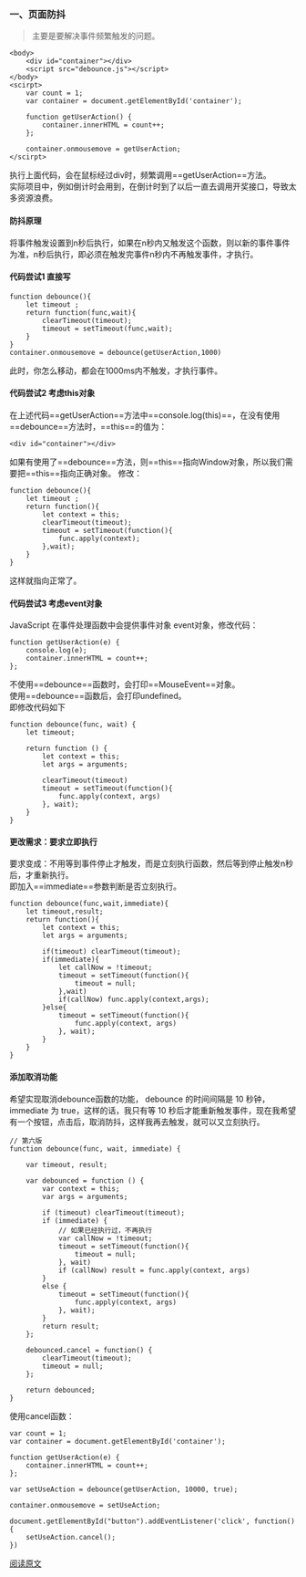 ### 一、页面防抖
> 主要是要解决事件频繁触发的问题。

```
<body>
    <div id="container"></div>
    <script src="debounce.js"></script>
</body>
<scirpt>
    var count = 1;
    var container = document.getElementById('container');
    
    function getUserAction() {
        container.innerHTML = count++;
    };
    
    container.onmousemove = getUserAction;
</scirpt>
```
执行上面代码，会在鼠标经过div时，频繁调用==getUserAction==方法。  
实际项目中，例如倒计时会用到，在倒计时到了以后一直去调用开奖接口，导致太多资源浪费。  
#### 防抖原理
将事件触发设置到n秒后执行，如果在n秒内又触发这个函数，则以新的事件事件为准，n秒后执行，即必须在触发完事件n秒内不再触发事件，才执行。

#### 代码尝试1  直接写

```
function debounce(){
    let timeout ;
    return function(func,wait){
        clearTimeout(timeout);
        timeout = setTimeout(func,wait);
    }
}
container.onmousemove = debounce(getUserAction,1000)
```
此时，你怎么移动，都会在1000ms内不触发，才执行事件。

#### 代码尝试2  考虑this对象
在上述代码==getUserAction==方法中==console.log(this)==，在没有使用==debounce==方法时，==this==的值为：

```
<div id="container"></div>
```
如果有使用了==debounce==方法，则==this==指向Window对象，所以我们需要把==this==指向正确对象。
修改：
```
function debounce(){
    let timeout ;
    return function(){
        let context = this;
        clearTimeout(timeout);
        timeout = setTimeout(function(){
            func.apply(context);
        },wait);
    }
}

```
这样就指向正常了。


#### 代码尝试3  考虑event对象
JavaScript 在事件处理函数中会提供事件对象 event对象，修改代码：
```
function getUserAction(e) {
    console.log(e);
    container.innerHTML = count++;
};
```
不使用==debounce==函数时，会打印==MouseEvent==对象。  
使用==debounce==函数后，会打印undefined。  
即修改代码如下

```
function debounce(func, wait) {
    let timeout;

    return function () {
        let context = this;
        let args = arguments;

        clearTimeout(timeout)
        timeout = setTimeout(function(){
            func.apply(context, args)
        }, wait);
    }
}
```

#### 更改需求：要求立即执行
要求变成：不用等到事件停止才触发，而是立刻执行函数，然后等到停止触发n秒后，才重新执行。  
即加入==immediate==参数判断是否立刻执行。  
```
function debounce(func,wait,immediate){
    let timeout,result;
    return function(){
        let context = this;
        let args = arguments;
        
        if(timeout) clearTimeout(timeout);
        if(immediate){
            let callNow = !timeout;
            timeout = setTimeout(function(){
                timeout = null;
            },wait)
            if(callNow) func.apply(context,args);
        }else{
            timeout = setTimeout(function(){
                func.apply(context, args)
            }, wait);
        }
    }
}
```
####  添加取消功能
希望实现取消debounce函数的功能， debounce 的时间间隔是 10 秒钟，immediate 为 true，这样的话，我只有等 10 秒后才能重新触发事件，现在我希望有一个按钮，点击后，取消防抖，这样我再去触发，就可以又立刻执行。
```
// 第六版
function debounce(func, wait, immediate) {

    var timeout, result;

    var debounced = function () {
        var context = this;
        var args = arguments;

        if (timeout) clearTimeout(timeout);
        if (immediate) {
            // 如果已经执行过，不再执行
            var callNow = !timeout;
            timeout = setTimeout(function(){
                timeout = null;
            }, wait)
            if (callNow) result = func.apply(context, args)
        }
        else {
            timeout = setTimeout(function(){
                func.apply(context, args)
            }, wait);
        }
        return result;
    };

    debounced.cancel = function() {
        clearTimeout(timeout);
        timeout = null;
    };

    return debounced;
}
```
使用cancel函数：
```
var count = 1;
var container = document.getElementById('container');

function getUserAction(e) {
    container.innerHTML = count++;
};

var setUseAction = debounce(getUserAction, 10000, true);

container.onmousemove = setUseAction;

document.getElementById("button").addEventListener('click', function(){
    setUseAction.cancel();
})
```

[阅读原文](https://github.com/mqyqingfeng/Blog/issues/22)
